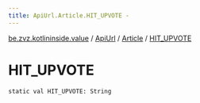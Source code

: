 ```yaml
---
title: ApiUrl.Article.HIT_UPVOTE - 
---
```


[be.zvz.kotlininside.value](../../index.html) / [ApiUrl](../index.html) / [Article](index.html) / [HIT_UPVOTE](./-h-i-t_-u-p-v-o-t-e.html)

# HIT_UPVOTE

`static val HIT_UPVOTE: String`